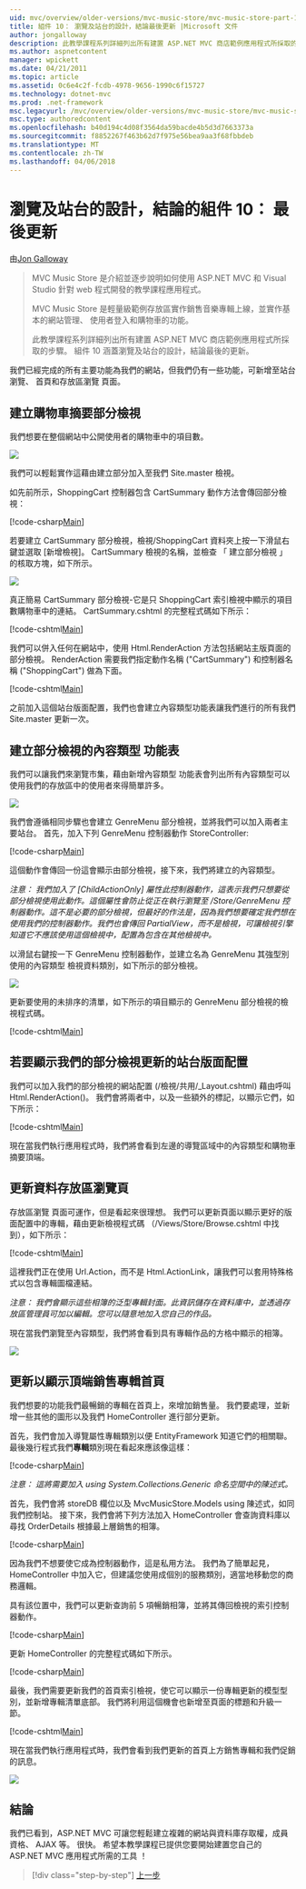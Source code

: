 ```yaml
---
uid: mvc/overview/older-versions/mvc-music-store/mvc-music-store-part-10
title: 組件 10： 瀏覽及站台的設計，結論最後更新 |Microsoft 文件
author: jongalloway
description: 此教學課程系列詳細列出所有建置 ASP.NET MVC 商店範例應用程式所採取的步驟。 組件 10 涵蓋最後更新瀏覽和 S...
ms.author: aspnetcontent
manager: wpickett
ms.date: 04/21/2011
ms.topic: article
ms.assetid: 0c6e4c2f-fcdb-4978-9656-1990c6f15727
ms.technology: dotnet-mvc
ms.prod: .net-framework
msc.legacyurl: /mvc/overview/older-versions/mvc-music-store/mvc-music-store-part-10
msc.type: authoredcontent
ms.openlocfilehash: b40d194c4d08f3564da59bacde4b5d3d7663373a
ms.sourcegitcommit: f8852267f463b62d7f975e56bea9aa3f68fbbdeb
ms.translationtype: MT
ms.contentlocale: zh-TW
ms.lasthandoff: 04/06/2018
---
```

<a name="part-10-final-updates-to-navigation-and-site-design-conclusion"></a>瀏覽及站台的設計，結論的組件 10： 最後更新
====================
由[Jon Galloway](https://github.com/jongalloway)

> MVC Music Store 是介紹並逐步說明如何使用 ASP.NET MVC 和 Visual Studio 針對 web 程式開發的教學課程應用程式。  
>   
> MVC Music Store 是輕量級範例存放區實作銷售音樂專輯上線，並實作基本的網站管理、 使用者登入和購物車的功能。  
>   
> 此教學課程系列詳細列出所有建置 ASP.NET MVC 商店範例應用程式所採取的步驟。 組件 10 涵蓋瀏覽及站台的設計，結論最後的更新。


我們已經完成的所有主要功能為我們的網站，但我們仍有一些功能，可新增至站台瀏覽、 首頁和存放區瀏覽 頁面。

## <a name="creating-the-shopping-cart-summary-partial-view"></a>建立購物車摘要部分檢視

我們想要在整個網站中公開使用者的購物車中的項目數。

![](mvc-music-store-part-10/_static/image1.png)

我們可以輕鬆實作這藉由建立部分加入至我們 Site.master 檢視。

如先前所示，ShoppingCart 控制器包含 CartSummary 動作方法會傳回部分檢視：

[!code-csharp[Main](mvc-music-store-part-10/samples/sample1.cs)]

若要建立 CartSummary 部分檢視，檢視/ShoppingCart 資料夾上按一下滑鼠右鍵並選取 [新增檢視]。 CartSummary 檢視的名稱，並檢查 「 建立部分檢視 」 的核取方塊，如下所示。

![](mvc-music-store-part-10/_static/image2.png)

真正簡易 CartSummary 部分檢視-它是只 ShoppingCart 索引檢視中顯示的項目數購物車中的連結。 CartSummary.cshtml 的完整程式碼如下所示：

[!code-cshtml[Main](mvc-music-store-part-10/samples/sample2.cshtml)]

我們可以併入任何在網站中，使用 Html.RenderAction 方法包括網站主版頁面的部分檢視。 RenderAction 需要我們指定動作名稱 ("CartSummary") 和控制器名稱 ("ShoppingCart") 做為下面。

[!code-cshtml[Main](mvc-music-store-part-10/samples/sample3.cshtml)]

之前加入這個站台版面配置，我們也會建立內容類型功能表讓我們進行的所有我們 Site.master 更新一次。

## <a name="creating-the-genre-menu-partial-view"></a>建立部分檢視的內容類型 功能表

我們可以讓我們來瀏覽市集，藉由新增內容類型 功能表會列出所有內容類型可以使用我們的存放區中的使用者來得簡單許多。

![](mvc-music-store-part-10/_static/image3.png)

我們會遵循相同步驟也會建立 GenreMenu 部分檢視，並將我們可以加入兩者主要站台。 首先，加入下列 GenreMenu 控制器動作 StoreController:

[!code-csharp[Main](mvc-music-store-part-10/samples/sample4.cs)]

這個動作會傳回一份這會顯示由部分檢視，接下來，我們將建立的內容類型。

*注意： 我們加入了 [ChildActionOnly] 屬性此控制器動作，這表示我們只想要從部分檢視使用此動作。這個屬性會防止從正在執行瀏覽至 /Store/GenreMenu 控制器動作。這不是必要的部分檢視，但最好的作法是，因為我們想要確定我們想在使用我們的控制器動作。我們也會傳回 PartialView，而不是檢視，可讓檢視引擎知道它不應該使用這個檢視中，配置為包含在其他檢視中。*

以滑鼠右鍵按一下 GenreMenu 控制器動作，並建立名為 GenreMenu 其強型別使用的內容類型 檢視資料類別，如下所示的部分檢視。

![](mvc-music-store-part-10/_static/image4.png)

更新要使用的未排序的清單，如下所示的項目顯示的 GenreMenu 部分檢視的檢視程式碼。

[!code-cshtml[Main](mvc-music-store-part-10/samples/sample5.cshtml)]

## <a name="updating-site-layout-to-display-our-partial-views"></a>若要顯示我們的部分檢視更新的站台版面配置

我們可以加入我們的部分檢視的網站配置 (/檢視/共用/\_Layout.cshtml) 藉由呼叫 Html.RenderAction()。 我們會將兩者中，以及一些額外的標記，以顯示它們，如下所示：

[!code-cshtml[Main](mvc-music-store-part-10/samples/sample6.cshtml)]

現在當我們執行應用程式時，我們將會看到左邊的導覽區域中的內容類型和購物車摘要頂端。

## <a name="update-to-the-store-browse-page"></a>更新資料存放區瀏覽頁

存放區瀏覽 頁面可運作，但是看起來很理想。 我們可以更新頁面以顯示更好的版面配置中的專輯，藉由更新檢視程式碼 （/Views/Store/Browse.cshtml 中找到），如下所示：

[!code-cshtml[Main](mvc-music-store-part-10/samples/sample7.cshtml)]

這裡我們正在使用 Url.Action，而不是 Html.ActionLink，讓我們可以套用特殊格式以包含專輯圖檔連結。

*注意： 我們會顯示這些相簿的泛型專輯封面。此資訊儲存在資料庫中，並透過存放區管理員可加以編輯。您可以隨意地加入您自己的作品。*

現在當我們瀏覽至內容類型，我們將會看到具有專輯作品的方格中顯示的相簿。

![](mvc-music-store-part-10/_static/image5.png)

## <a name="updating-the-home-page-to-show-top-selling-albums"></a>更新以顯示頂端銷售專輯首頁

我們想要的功能我們最暢銷的專輯在首頁上，來增加銷售量。 我們要處理，並新增一些其他的圖形以及我們 HomeController 進行部分更新。

首先，我們會加入導覽屬性專輯類別以便 EntityFramework 知道它們的相關聯。 最後幾行程式我們**專輯**類別現在看起來應該像這樣：

[!code-csharp[Main](mvc-music-store-part-10/samples/sample8.cs)]

*注意： 這將需要加入 using System.Collections.Generic 命名空間中的陳述式。*

首先，我們會將 storeDB 欄位以及 MvcMusicStore.Models using 陳述式，如同我們控制站。 接下來，我們會將下列方法加入 HomeController 會查詢資料庫以尋找 OrderDetails 根據最上層銷售的相簿。

[!code-csharp[Main](mvc-music-store-part-10/samples/sample9.cs)]

因為我們不想要使它成為控制器動作，這是私用方法。 我們為了簡單起見，HomeController 中加入它，但建議您使用成個別的服務類別，適當地移動您的商務邏輯。

具有該位置中，我們可以更新查詢前 5 項暢銷相簿，並將其傳回檢視的索引控制器動作。

[!code-csharp[Main](mvc-music-store-part-10/samples/sample10.cs)]

更新 HomeController 的完整程式碼如下所示。

[!code-csharp[Main](mvc-music-store-part-10/samples/sample11.cs)]

最後，我們需要更新我們的首頁索引檢視，使它可以顯示一份專輯更新的模型型別，並新增專輯清單底部。 我們將利用這個機會也新增至頁面的標題和升級一節。

[!code-cshtml[Main](mvc-music-store-part-10/samples/sample12.cshtml)]

現在當我們執行應用程式時，我們會看到我們更新的首頁上方銷售專輯和我們促銷的訊息。

![](mvc-music-store-part-10/_static/image1.jpg)

## <a name="conclusion"></a>結論

我們已看到，ASP.NET MVC 可讓您輕鬆建立複雜的網站與資料庫存取權，成員資格、 AJAX 等。 很快。 希望本教學課程已提供您要開始建置您自己的 ASP.NET MVC 應用程式所需的工具 ！


> [!div class="step-by-step"]
> [上一步](mvc-music-store-part-9.md)
